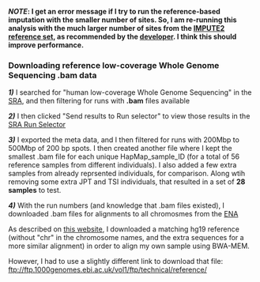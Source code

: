 ***NOTE*: I get an error message if I try to run the reference-based imputation with the smaller number of sites.  So, I am re-running this analysis with the much larger number of sites from the [IMPUTE2 reference set](https://mathgen.stats.ox.ac.uk/impute/impute_v2.html#reference), as recommended by the [developer](https://github.com/rwdavies/STITCH/issues/29).  I think this should improve performance.**

### Downloading reference low-coverage Whole Genome Sequencing .bam data

***1)*** I searched for "human low-coverage Whole Genome Sequencing" in the [SRA](https://www.ncbi.nlm.nih.gov/sra/?term=human+low-coverage+whole+genome+sequencing), and then filtering for runs with **.bam** files available

***2)*** I then clicked "Send results to Run selector" to view those results in the [SRA Run Selector](https://www.ncbi.nlm.nih.gov/Traces/study/?)

***3)*** I exported the meta data, and I then filtered for runs with 200Mbp to 500Mbp of 200 bp spots.  I then created another file where I kept the smallest .bam file for each unique HapMap_sample_ID (for a total of 56 reference samples from different individuals).  I also added a few extra samples from already reprsented individuals, for comparison.  Along wtih removing some extra JPT and TSI individuals, that resulted in a set of **28 samples** to test.

***4)*** With the run numbers (and knowledge that .bam files existed), I downloaded .bam files for alignments to all chromosmes from the [ENA](https://www.ebi.ac.uk/ena)

As described on [this website](https://www.internationalgenome.org/category/reference/), I downloaded a matching hg19 reference (without "chr" in the chromosome names, and the extra sequences for a more similar alignment) in order to align my own sample using BWA-MEM.  

However, I had to use a slightly different link to download that file: ftp://ftp.1000genomes.ebi.ac.uk/vol1/ftp/technical/reference/
